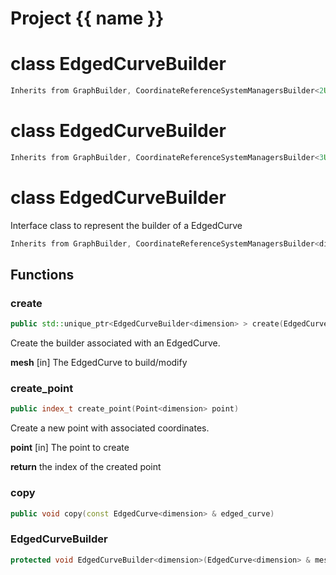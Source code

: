 <script setup>
import {useRoute} from 'vitepress'
const {path} = useRoute()
const tokens = path.split('/')
const words = tokens[2].split('-');
for (let i = 0; i < words.length; i++) {
    words[i] = words[i].charAt(0).toUpperCase() + words[i].slice(1);
    words[i] = words[i].replace('geode', 'Geode')
}
const name = words.join('-');
</script>
# Project {{ name }}

# class EdgedCurveBuilder


```cpp
Inherits from GraphBuilder, CoordinateReferenceSystemManagersBuilder<2U>
```



# class EdgedCurveBuilder


```cpp
Inherits from GraphBuilder, CoordinateReferenceSystemManagersBuilder<3U>
```



# class EdgedCurveBuilder


 Interface class to represent the builder of a EdgedCurve



```cpp
Inherits from GraphBuilder, CoordinateReferenceSystemManagersBuilder<dimension>
```



## Functions

### create

```cpp
public std::unique_ptr<EdgedCurveBuilder<dimension> > create(EdgedCurve<dimension> & mesh)
```


 Create the builder associated with an EdgedCurve.

**mesh** [in] The EdgedCurve to build/modify

### create_point

```cpp
public index_t create_point(Point<dimension> point)
```


 Create a new point with associated coordinates.

**point** [in] The point to create

**return** the index of the created point

### copy

```cpp
public void copy(const EdgedCurve<dimension> & edged_curve)
```


### EdgedCurveBuilder

```cpp
protected void EdgedCurveBuilder<dimension>(EdgedCurve<dimension> & mesh)
```




